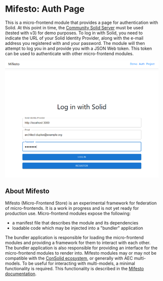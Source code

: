 # Mifesto: Auth Page
This is a micro-frontend module that provides a page for authentication with Solid. At this point in time, the [Community Solid Server](https://github.com/CommunitySolidServer/CommunitySolidServer) must be used (tested with v3) for demo purposes. To log in with Solid, you need to indicate the URL of your Solid Identity Provider, along with the e-mail address you registered with and your password. The module will then attempt to log you in and provide you with a JSON Web token. This token can be used to authenticate with other micro-frontend modules.

![Auth Page UI](public/module.png)

## About Mifesto
Mifesto (Micro-Frontend Store) is an experimental framework for federation of micro-frontends. It is a work in progress and is not yet ready for production use. Micro-frontend modules expose the following: 

* a manifest file that describes the module and its dependencies
* loadable code which may be injected into a "bundler" application

The bundler application is responsible for loading the micro-frontend modules and providing a framework for them to interact with each other. The bundler application is also responsible for providing an interface for the micro-frontend modules to render into. Mifesto modules may or may not be compatible with the [ConSolid ecosystem](https://content.iospress.com/articles/semantic-web/sw233396), or generally with AEC multi-models. To be useful for interacting with multi-models, a minimal functionality is required. This functionality is described in the [Mifesto documentation]().